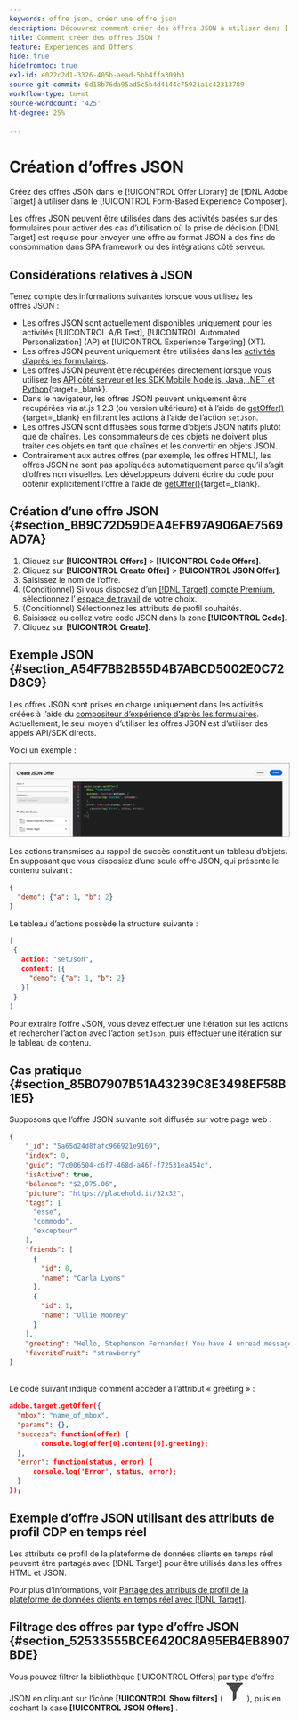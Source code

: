 ```yaml
---
keywords: offre json, créer une offre json
description: Découvrez comment créer des offres JSON à utiliser dans [!UICONTROL Form-Based Experience Composer].
title: Comment créer des offres JSON ?
feature: Experiences and Offers
hide: true
hidefromtoc: true
exl-id: e022c2d1-3326-405b-aead-5bb4ffa309b3
source-git-commit: 6d18b76da95ad5c5b4d4144c75921a1c42313789
workflow-type: tm+mt
source-wordcount: '425'
ht-degree: 25%

---
```


# Création d’offres JSON

Créez des offres JSON dans le [!UICONTROL Offer Library] de [!DNL Adobe Target] à utiliser dans le [!UICONTROL Form-Based Experience Composer].

Les offres JSON peuvent être utilisées dans des activités basées sur des formulaires pour activer des cas d’utilisation où la prise de décision [!DNL Target] est requise pour envoyer une offre au format JSON à des fins de consommation dans SPA framework ou des intégrations côté serveur.

## Considérations relatives à JSON

Tenez compte des informations suivantes lorsque vous utilisez les offres JSON :

* Les offres JSON sont actuellement disponibles uniquement pour les activités [!UICONTROL A/B Test], [!UICONTROL Automated Personalization] (AP) et [!UICONTROL Experience Targeting] (XT).
* Les offres JSON peuvent uniquement être utilisées dans les [activités d’après les formulaires](/help/main/c-experiences/form-experience-composer.md).
* Les offres JSON peuvent être récupérées directement lorsque vous utilisez les [ API côté serveur et les SDK Mobile Node.js, Java, .NET et Python](https://experienceleague.adobe.com/en/docs/target-dev/developer/server-side/server-side-overview){target=_blank}.
* Dans le navigateur, les offres JSON peuvent uniquement être récupérées via at.js 1.2.3 (ou version ultérieure) et à l’aide de [getOffer()](https://experienceleague.adobe.com/en/docs/target-dev/developer/client-side/at-js-implementation/functions-overview/adobe-target-getoffer){target=_blank} en filtrant les actions à l’aide de l’action `setJson`.
* Les offres JSON sont diffusées sous forme d’objets JSON natifs plutôt que de chaînes. Les consommateurs de ces objets ne doivent plus traiter ces objets en tant que chaînes et les convertir en objets JSON.
* Contrairement aux autres offres (par exemple, les offres HTML), les offres JSON ne sont pas appliquées automatiquement parce qu’il s’agit d’offres non visuelles. Les développeurs doivent écrire du code pour obtenir explicitement l’offre à l’aide de [getOffer()](https://experienceleague.adobe.com/en/docs/target-dev/developer/client-side/at-js-implementation/functions-overview/adobe-target-getoffer){target=_blank}.

## Création d’une offre JSON {#section_BB9C72D59DEA4EFB97A906AE7569AD7A}

1. Cliquez sur **[!UICONTROL Offers]** > **[!UICONTROL Code Offers]**.
1. Cliquez sur **[!UICONTROL Create Offer]** > **[!UICONTROL JSON Offer]**.
1. Saisissez le nom de l’offre.
1. (Conditionnel) Si vous disposez d’un [[!DNL Target] compte Premium](/help/main/c-intro/intro.md#premium), sélectionnez l’ [espace de travail](/help/main/administrating-target/c-user-management/property-channel/property-channel.md#workspace) de votre choix.
1. (Conditionnel) Sélectionnez les attributs de profil souhaités.
1. Saisissez ou collez votre code JSON dans la zone **[!UICONTROL Code]**.
1. Cliquez sur **[!UICONTROL Create]**.

## Exemple JSON {#section_A54F7BB2B55D4B7ABCD5002E0C72D8C9}

Les offres JSON sont prises en charge uniquement dans les activités créées à l’aide du [compositeur d’expérience d’après les formulaires](/help/main/c-experiences/form-experience-composer.md). Actuellement, le seul moyen d’utiliser les offres JSON est d’utiliser des appels API/SDK directs.

Voici un exemple :

![Boîte de dialogue Créer une offre JSON](/help/main/c-experiences/c-manage-content/assets/json-example.png)

Les actions transmises au rappel de succès constituent un tableau d’objets. En supposant que vous disposiez d’une seule offre JSON, qui présente le contenu suivant :

```json
{ 
  "demo": {"a": 1, "b": 2} 
}
```

Le tableau d’actions possède la structure suivante :

```json
[ 
 { 
   action: "setJson", 
   content: [{ 
     "demo": {"a": 1, "b": 2} 
   }] 
 }  
]
```

Pour extraire l’offre JSON, vous devez effectuer une itération sur les actions et rechercher l’action avec l’action `setJson`, puis effectuer une itération sur le tableau de contenu.

## Cas pratique {#section_85B07907B51A43239C8E3498EF58B1E5}

Supposons que l’offre JSON suivante soit diffusée sur votre page web :

```json
{ 
    "_id": "5a65d24d8fafc966921e9169", 
    "index": 0, 
    "guid": "7c006504-c6f7-468d-a46f-f72531ea454c", 
    "isActive": true, 
    "balance": "$2,075.06", 
    "picture": "https://placehold.it/32x32", 
    "tags": [ 
      "esse", 
      "commodo", 
      "excepteur"
    ], 
    "friends": [ 
      { 
        "id": 0, 
        "name": "Carla Lyons" 
      }, 
      { 
        "id": 1, 
        "name": "Ollie Mooney" 
      } 
    ], 
    "greeting": "Hello, Stephenson Fernandez! You have 4 unread messages.", 
    "favoriteFruit": "strawberry" 
} 
  
```

Le code suivant indique comment accéder à l’attribut « greeting » :

```json
adobe.target.getOffer({   
  "mbox": "name_of_mbox", 
  "params": {}, 
  "success": function(offer) {           
        console.log(offer[0].content[0].greeting); 
  },   
  "error": function(status, error) {           
      console.log('Error', status, error); 
  } 
});
```

## Exemple d’offre JSON utilisant des attributs de profil CDP en temps réel

Les attributs de profil de la plateforme de données clients en temps réel peuvent être partagés avec [!DNL Target] pour être utilisés dans les offres HTML et JSON.

Pour plus d’informations, voir [Partage des attributs de profil de la plateforme de données clients en temps réel avec [!DNL Target]](/help/main/c-integrating-target-with-mac/integrating-with-rtcdp.md#rtcdp-profile-attributes).

## Filtrage des offres par type d’offre JSON {#section_52533555BCE6420C8A95EB4EB8907BDE}

Vous pouvez filtrer la bibliothèque [!UICONTROL Offers] par type d’offre JSON en cliquant sur l’icône **[!UICONTROL Show filters]** ( ![Icône Afficher les filtres](/help/main/assets/icons/Filter.svg) ), puis en cochant la case **[!UICONTROL JSON Offers]** .

